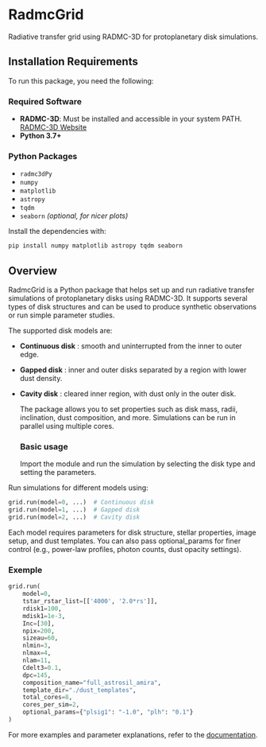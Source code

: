 # RadmcGrid

Radiative transfer grid using RADMC-3D for protoplanetary disk simulations.

## Installation Requirements

To run this package, you need the following:

### Required Software
- **RADMC-3D**: Must be installed and accessible in your system PATH. [RADMC-3D Website](https://www.ita.uni-heidelberg.de/~dullemond/software/radmc-3d/)
- **Python 3.7+**

### Python Packages
- `radmc3dPy`
- `numpy`
- `matplotlib`
- `astropy`
- `tqdm`
- `seaborn` *(optional, for nicer plots)*

Install the dependencies with:

```bash
pip install numpy matplotlib astropy tqdm seaborn
```

## Overview

RadmcGrid is a Python package that helps set up and run radiative transfer simulations of protoplanetary disks using RADMC-3D. It supports several types of disk structures and can be used to produce synthetic observations or run simple parameter studies.

The supported disk models are:

- **Continuous disk** : smooth and uninterrupted from the inner to outer edge.
- **Gapped disk** : inner and outer disks separated by a region with lower dust density.
- **Cavity disk** : cleared inner region, with dust only in the outer disk.

  The package allows you to set properties such as disk mass, radii, inclination, dust composition, and more. Simulations can be run in parallel using multiple cores.

  ### Basic usage

  Import the module and run the simulation by selecting the disk type and setting the parameters.

Run simulations for different models using:

  ``` py
grid.run(model=0, ...)  # Continuous disk
grid.run(model=1, ...)  # Gapped disk
grid.run(model=2, ...)  # Cavity disk

```

Each model requires parameters for disk structure, stellar properties, image setup, and dust templates. You can also pass optional_params for finer control (e.g., power-law profiles, photon counts, dust opacity settings).

### Exemple

``` py
grid.run(
    model=0,
    tstar_rstar_list=[['4000', '2.0*rs']],
    rdisk1=100,
    mdisk1=1e-3,
    Inc=[30],
    npix=200,
    sizeau=60,
    nlmin=3,
    nlmax=4,
    nlam=11,
    Cdelt3=0.1,
    dpc=145,
    composition_name="full_astrosil_amira",
    template_dir="./dust_templates",
    total_cores=8,
    cores_per_sim=2,
    optional_params={"plsig1": "-1.0", "plh": "0.1"}
)
```

For more examples and parameter explanations, refer to the [documentation](./RadmcGrid_doc.pdf).

